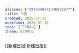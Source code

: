 ```yaml
---
aliases: ["1970548271346801977"]
title: 日报
created: 2025-07-15
modified: 2025-07-15
tags: ['ESB中心']
theme: ESB中心
---
```


[[新建日报|新建日报]]